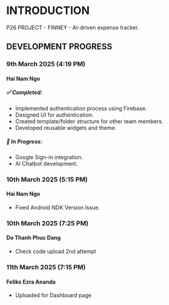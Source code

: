 # INTRODUCTION

P26 PROJECT - FINNEY - AI-driven expense tracker.

## DEVELOPMENT PROGRESS
### 9th March 2025 (4:19 PM) 

#### Hai Nam Ngo
##### ✅ Completed:
- Implemented authentication process using Firebase.
- Designed UI for authentication.
- Created template/folder structure for other team members.
- Developed reusable widgets and theme.

##### 🚧 In Progress:
- Google Sign-in integration.
- AI Chatbot development.

### 10th March 2025 (5:15 PM) 
#### Hai Nam Ngo
- Fixed Android NDK Version Issue.


### 10th March 2025 (7:25 PM)
#### Do Thanh Phuc Dang
- Check code upload 2nd attempt

### 11th March 2025 (7:15 PM) 
#### Feliks Ezra Ananda 
- Uploaded for Dashboard page
